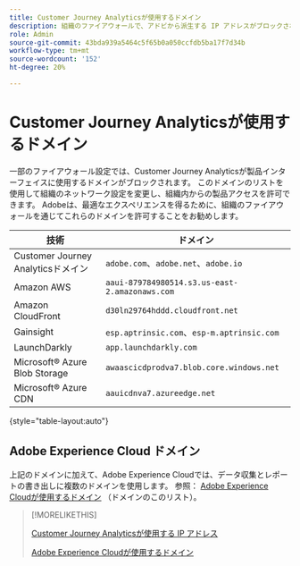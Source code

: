 ```yaml
---
title: Customer Journey Analyticsが使用するドメイン
description: 組織のファイアウォールで、アドビから派生する IP アドレスがブロックされている場合は、このリストを使用してファイアウォール設定を更新してください。
role: Admin
source-git-commit: 43bda939a5464c5f65b0a050ccfdb5ba17f7d34b
workflow-type: tm+mt
source-wordcount: '152'
ht-degree: 20%

---
```


# Customer Journey Analyticsが使用するドメイン

一部のファイアウォール設定では、Customer Journey Analyticsが製品インターフェイスに使用するドメインがブロックされます。 このドメインのリストを使用して組織のネットワーク設定を変更し、組織内からの製品アクセスを許可できます。 Adobeは、最適なエクスペリエンスを得るために、組織のファイアウォールを通じてこれらのドメインを許可することをお勧めします。

| 技術 | ドメイン |
| --- | --- |
| Customer Journey Analyticsドメイン | `adobe.com`、`adobe.net`、`adobe.io` |
| Amazon AWS | `aaui-879784980514.s3.us-east-2.amazonaws.com` |
| Amazon CloudFront | `d30ln29764hddd.cloudfront.net` |
| Gainsight | `esp.aptrinsic.com`、`esp-m.aptrinsic.com` |
| LaunchDarkly | `app.launchdarkly.com` |
| Microsoft® Azure Blob Storage | `awaascicdprodva7.blob.core.windows.net` |
| Microsoft® Azure CDN | `aauicdnva7.azureedge.net` |

{style="table-layout:auto"}

## Adobe Experience Cloud ドメイン

上記のドメインに加えて、Adobe Experience Cloudでは、データ収集とレポートの書き出しに複数のドメインを使用します。 参照： [Adobe Experience Cloudが使用するドメイン](https://experienceleague.adobe.com/en/docs/core-services/interface/data-collection/domains) （ドメインのこのリスト）。

>[!MORELIKETHIS]
>
>[Customer Journey Analyticsが使用する IP アドレス](ip-addresses.md)
>
>[Adobe Experience Cloudが使用するドメイン](https://experienceleague.adobe.com/en/docs/core-services/interface/data-collection/domains)